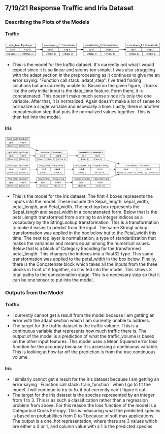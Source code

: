 ## 7/19/21 Response Traffic and Iris Dataset

### Describing the Plots of the Models

#### Traffic
![img.png](img.png)
- This is the model for the traffic dataset. It's currently not what I would expect since it is so linear and seems too simple. I was also struggling with the adapt section in the preprocessing as it continues to give me an error saying: "Function call stack: adapt_step". I've tried finding solutions but am currently unable to. Based on the given figure, it looks like the only initial input is the date_time feature. Form there, it is concatenated. This doesn't make much sense since it's only the one variable. After that, it is normalized. Again doesn't make a lot of sense to normalize a single variable and especially a time. Lastly, there is another concatenation step that puts the normalized values together. This is then fed into the model.
#### Iris
![img.png](iris_model_image.png)
- This is the model for the iris dataset. The first 4 boxes represents the inputs into the model. These include the Sepal_length, sepal_width, petal_length, and Petal_width. The next top box represents the Sepal_length and sepal_width in a concatenated form. Below that is the petal_length transformed from a string to an integer indices as a vocabulary by the StringLookup transformation. This is a transformation to make it easier to predict from the input. The same StringLookup transformation was applied in the box below but to the Petal_width this time. The next top layer is normalization, a type of standardization that makes the variances and means equal among the numerical values. Below that is a block of Category Encoding for the transformed petal_length. This changes the indexes into a float32 type. This same transformation was applied to the petal_width in the box below. Finally, there is the Concatenate block which takes all the inputs from the three blocks in front of it together, so it is fed into the model. This shows 3 total paths to the concatenation stage. This is a necessary step so that it can be one tensor to put into the model.

### Outputs from the Model
#### Traffic
- I currently cannot get a result from the model because I am getting an error with the adapt section which I am currently unable to address.
- The target for the traffic dataset is the traffic volume. This is a continuous variable that represents how much traffic there is. The output of the model is a prediction of what the traffic_volume is based on the other input features. This model uses a Mean Squared error loss function for the accuracy because it is assessing a continuous variable. This is looking at how far off the prediction is from the true continuous volume. 


#### Iris
- I similarly cannot get a result for the iris dataset because I am getting an error saying ¨Function call stack:
  train_function¨ when I go to fit the model. I will continue to try to fix it but currently can´t figure it out. 
- The target for the iris dataset is the species represented by an integer from 1 to 3. This is as such a classification rather than a regression problem from above. For this reason the loss function of the model is a Categorical Cross Entropy. This is measuring what the predicted species is based on probabilities from 0 to 1 because of soft max applications. The output is a one_hot representation, where there are 3 values which are either a 0 or 1, and column value with a 1 is the predicted species.